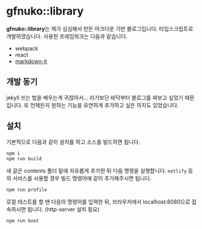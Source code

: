 # gfnuko::library

**gfnuko::library**는 제가 심심해서 만든 마크다운 기반 블로그입니다. 타입스크립트로 개발하였습니다. 사용한 프레임워크는 다음과 같습니다.

- webpack
- react
- [markdown-it](https://github.com/markdown-it/markdown-it#syntax-highlighting)



## 개발 동기

jekyll 쓰는 법을 배우는게 귀찮아서... 라기보단 바닥부터 블로그를 짜보고 싶었기 때문입니다. 또 언제든지 원하는 기능을 유연하게 추가하고 싶은 의지도 있었습니다.



## 설치

기본적으로 다음과 같이 설치를 하고 소스를 빌드하면 됩니다.

```
npm i
npm run build
```

새 글은 contents 폴더 밑에 자유롭게 추가한 뒤 다음 명령을 실행합니다. `netlify` 등의 서비스를 사용할 경우 빌드 명령어에 같이 추가해주시면 됩니다.

```
npm run profile
```

로컬 테스트를 할 땐 다음의 명령어를 입력한 뒤, 브라우저에서 localhost:8080으로 접속하시면 됩니다. (http-server 설치 필요)

```
npm run boot
```

